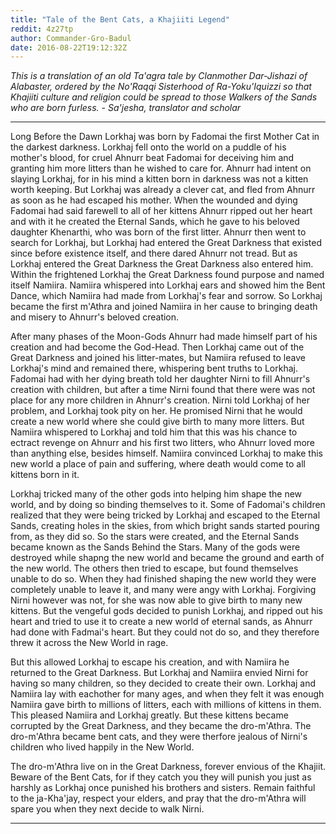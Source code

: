 ```yaml
---
title: "Tale of the Bent Cats, a Khajiiti Legend"
reddit: 4z27tp
author: Commander-Gro-Badul
date: 2016-08-22T19:12:32Z
---
```


*This is a translation of an old Ta'agra tale by Clanmother Dar-Jishazi of Alabaster, ordered by the No'Raqqi Sisterhood of Ra-Yoku'Iquizzi so that Khajiiti culture and religion could be spread to those Walkers of the Sands who are born furless. - Sa'jesha, translator and scholar*

___________________________________

Long Before the Dawn Lorkhaj was born by Fadomai the first Mother Cat in the darkest darkness. Lorkhaj fell onto the world on a puddle of his mother's blood, for cruel Ahnurr beat Fadomai for deceiving him and granting him more litters than he wished to care for. Ahnurr had intent on slaying Lorkhaj, for in his mind a kitten born in darkness was not a kitten worth keeping. But Lorkhaj was already a clever cat, and fled from Ahnurr as soon as he had escaped his mother. When the wounded and dying Fadomai had said farewell to all of her kittens Ahnurr ripped out her heart and with it he created the Eternal Sands, which he gave to his beloved daughter Khenarthi, who was born of the first litter. Ahnurr then went to search for Lorkhaj, but Lorkhaj had entered the Great Darkness that existed since before existence itself, and there dared Ahnurr not tread. But as Lorkhaj entered the Great Darkness the Great Darkness also entered him. Within the frightened Lorkhaj the Great Darkness found purpose and named itself Namiira. Namiira whispered into Lorkhaj ears and showed him the Bent Dance, which Namiira had made from Lorkhaj's fear and sorrow. So Lorkhaj became the first m'Athra and joined Namiira in her cause to bringing death and misery to Ahnurr's beloved creation.

After many phases of the Moon-Gods Ahnurr had made himself part of his creation and had become the God-Head. Then Lorkhaj came out of the Great Darkness and joined his litter-mates, but Namiira refused to leave Lorkhaj's mind and remained there, whispering bent truths to Lorkhaj. Fadomai had with her dying breath told her daughter Nirni to fill Ahnurr's creation with children, but after a time Nirni found that there were was not place for any more children in Ahnurr's creation. Nirni told Lorkhaj of her problem, and Lorkhaj took pity on her. He promised Nirni that he would create a new world where she could give birth to many more litters. But Namiira whispered to Lorkhaj and told him that this was his chance to ectract revenge on Ahnurr and his first two litters, who Ahnurr loved more than anything else, besides himself. Namiira convinced Lorkhaj to make this new world a place of pain and suffering, where death would come to all kittens born in it.

Lorkhaj tricked many of the other gods into helping him shape the new world, and by doing so binding themselves to it. Some of Fadomai's children realized that they were being tricked by Lorkhaj and escaped to the Eternal Sands, creating holes in the skies, from which bright sands started pouring from, as they did so. So the stars were created, and the Eternal Sands became known as the Sands Behind the Stars. Many of the gods were destroyed while shapng the new world and became the ground and earth of the new world. The others then tried to escape, but found themselves unable to do so. When they had finished shaping the new world they were completely unable to leave it, and many were angy with Lorkhaj. Forgiving Nirni however was not, for she was now able to give birth to many new kittens. But the vengeful gods decided to punish Lorkhaj, and ripped out his heart and tried to use it to create a new world of eternal sands, as Ahnurr had done with Fadmai's heart. But they could not do so, and they therefore threw it across the New World in rage.

But this allowed Lorkhaj to escape his creation, and with Namiira he returned to the Great Darkness. But Lorkhaj and Namiira envied Nirni for having so many children, so they decided to create their own. Lorkhaj and Namiira lay with eachother for many ages, and when they felt it was enough Namiira gave birth to millions of litters, each with millions of kittens in them. This pleased Namiira and Lorkhaj greatly. But these kittens became corrupted by the Great Darkness, and they became the dro-m'Athra. The dro-m'Athra became bent cats, and they were therfore jealous of Nirni's children who lived happily in the New World.

The dro-m'Athra live on in the Great Darkness, forever envious of the Khajiit. Beware of the Bent Cats, for if they catch you they will punish you just as harshly as Lorkhaj once punished his brothers and sisters. Remain faithful to the ja-Kha'jay, respect your elders, and pray that the dro-m'Athra will spare you when they next decide to walk Nirni.

___________________________
